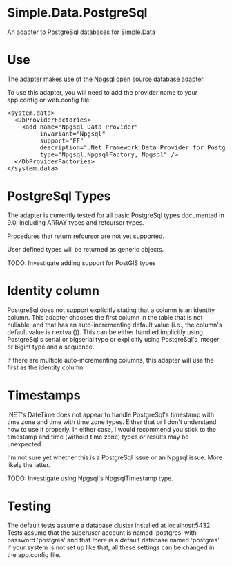 # Simple.Data.PostgreSql
An adapter to PostgreSql databases for Simple.Data

# Use
The adapter makes use of the Npgsql open source database adapter. 

To use this adapter, you will need to add the provider name to your app.config or web.config file:

<pre>&lt;system.data&gt;
  &lt;DbProviderFactories&gt;
    &lt;add name="Npgsql Data Provider"
         invariant="Npgsql"
         support="FF"
         description=".Net Framework Data Provider for Postgresql Server"
         type="Npgsql.NpgsqlFactory, Npgsql" /&gt;
  &lt;/DbProviderFactories&gt;
&lt;/system.data&gt;
</pre>
  
# PostgreSql Types
The adapter is currently tested for all basic PostgreSql types documented in 9.0, including ARRAY types and refcursor types.  

Procedures that return refcursor are not yet supported.

User defined types will be returned as generic objects.

TODO: Investigate adding support for PostGIS types

# Identity column
PostgreSql does not support explicitly stating that a column is an identity column.  This adapter chooses the first column in the table that is not nullable, and that has an auto-incrementing default value (i.e., the column's default value is nextval(<some sequence>)).  This can be either handled implicitly using PostgreSql's serial or bigserial type or explicitly using PostgreSql's integer or bigint type and a sequence.

If there are multiple auto-incrementing columns, this adapter will use the first as the identity column.

# Timestamps
.NET's DateTime does not appear to handle PostgreSql's timestamp with time zone and time with time zone types.  Either that or I don't understand how to use it properly.  In either case, I would recommend you stick to the timestamp and time (without time zone) types or results may be unexpected.

I'm not sure yet whether this is a PostgreSql issue or an Npgsql issue.  More likely the latter.

TODO: Investigate using Npgsql's NpgsqlTimestamp type.


# Testing
The default tests assume a database cluster installed at localhost:5432.
Tests assume that the superuser account is named 'postgres' with password 'postgres' and that there is a default database named 'postgres'.  If your system is not set up like that, all these settings can be changed in the app.config file.

